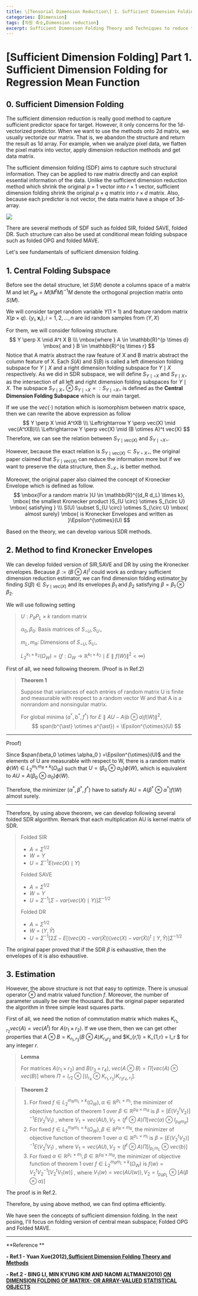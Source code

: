 ```yaml
---
title: \[Tensorial Dimension Reduction\] 1. Sufficient Dimension Folding for Regression Mean Function
categories: [Dimension]
tags: [차원 축소,Dimension reduction]
excerpt: Sufficient Dimension Folding Theory and Techniques to reduce the dimension of tensorial data.
---
```


# [Sufficient Dimension Folding] Part 1. Sufficient Dimension Folding for Regression Mean Function

## 0. Sufficient Dimension Folding

The sufficient dimension reduction is really good method to capture sufficient predictor space for target. However, it only concerns for the 1d-vectorized predictor. When we want to use the methods onto 2d matrix, we usually vectorize our matrix. That is, we abandon the structure and return the result as 1d array. For example, when we analyze pixel data, we flatten the pixel matrix into vector, apply dimension reduction methods and get data matrix. 

The sufficient dimension folding (SDF) aims to capture such structural information. They can be applied to raw matrix directly and can exploit essential information of the data. Unlike the sufficient dimension reduction method which shrink the original $p \times 1$ vector into $r \times 1$ vector, sufficient dimension folding shrink the original $p \times q$ matrix into $r \times d$ matrix. Also, because each predictor is not vector, the data matrix have a shape of 3d-array.

![](\assets\img\post\2021-12-15\figure1.png)

There are several methods of SDF such as folded SIR, folded SAVE, folded DR. Such structure can also be used at conditional mean folding subspace such as folded OPG and folded MAVE. 

Let's see fundamentals of sufficient dimension folding.

## 1. Central Folding Subspace

Before see the detail structure, let $S(M)$ denote a columns space of a matrix M and let $P_M = M(M^tM)^{-1}M$ denote the orthogonal projection matrix onto $S(M)$.

We will consider target random variable $Y (1 \times 1)$ and feature random matrix $X(p \times q)$. $\{y_i ,\textbf{x}_i\},i=1,2,...,n$ are iid random samples from $(Y,X)$

For them, we will consider following structure.
$$
Y \perp X \mid A^t X B \\\ \mbox{where } A \in \mathbb{R}^{p \times d} \mbox{ and } B \in \mathbb{R}^{q \times r}
$$
Notice that A matrix abstract the raw feature of X and B matrix abstract the column feature of X. Each $S(A)$ and $S(B)$ is called a left dimension folding subspace for $Y \mid X$ and a right dimension folding subspace for $Y \mid X$ respectively. As we did in SDR subspace, we will define $S_{Y \mid \circ X}$ and $S_{Y \mid X \circ}$ as the intersection of all left and right dimension folding subspaces for $Y \mid X$. The subspace $S_{Y \mid X \circ } \otimes S_{Y \mid \circ X} =:S_{Y \mid \circ X \circ}$ is defined as the **Central Dimension Folding Subspace** which is our main target. 



 If we use the $vec(\cdot)$ notation which is isomorphism between matrix space, then we can rewrite the above expression as follow
$$
Y \perp X \mid A^tXB \\\
\Leftrightarrow Y \perp vec(X) \mid vec(A^tXB)\\\
\Leftrightarrow Y \perp vec(X) \mid (B \otimes A)^t vec(X)
$$
Therefore, we can see the relation between $S_{Y \mid vec(X)}$ and $S_{Y \mid \circ X \circ}$.

However, because the exact relation is $S_{Y \mid vec(X) }\subset S_{Y \circ X \circ}$, the original paper claimed that $S_{Y \mid vec(X) }$ can reduce the information more but if we want to preserve the data structure, then $S_{\circ X \circ}$ is better method. 

Moreover, the original paper also claimed the concept of Kronecker Envelope which is defined as follow. 
$$
\mbox{For a random matrix }U \in \mathbb{R}^{(d_R d_L) \times k}, \mbox{ the smallest Kronecker product }S_{U \circ} \otimes S_{\circ U} \mbox{ satisfying } \\\ S(U) \subset S_{U \circ} \otimes S_{\circ U} \mbox{ almost surely} \mbox{ is Kronecker Envelopes and written as }\Epsilon^{\otimes}(U)
$$

Based on the theory, we can develop various SDR methods.



## 2. Method to find Kronecker Envelopes

We can develop folded version of SIR,SAVE and DR by using the Kronecker envelopes. Because $\beta := (B\otimes A)^t$ could work as ordinary sufficient dimension reduction estimator, we can find dimension folding estimator by finding $S(\beta) \in S_{Y \mid vec(X)}$ and its envelopes $\beta_1$ and $\beta_2$ satisfying $\beta = \beta_1 \otimes \beta_2$.

We will use following setting 

>$U: P_RP_L \times k$ random matrix
>
>$\alpha_0,\beta_0:$ Basis matrices of $S_{\circ U},S_{U\circ}$
>
>$m_L,m_R:$ Dimensions of $S_{\circ U},S_{U\circ}$
>
>$L_2^{k_1 \times k_2}(\Omega_W) = \{f:\Omega_W \rightarrow \mathbb{R}^{k_1\times k_2} \mid E \parallel f(W) \parallel^2 < \infty\}$



First of all, we need following theorem. (Proof is in Ref.2)

> **Theorem 1**
>
> Suppose that variances of each entries of random matrix U is finite and measurable with respect to a random vector W and that A is a nonrandom and nonsingular matrix.
>
> For global minima $(a^{\ast},b^{\ast},f^{\ast})$ for  $E \parallel AU - A(b \otimes a)f(W) \parallel^2$, 
> $$
> span(b^{\ast} \otimes a^{\ast}) = \Epsilon^{\otimes}(U)
> $$

***

Proof)

Since $span(\beta_0 \otimes \alpha_0 ) =\Epsilon^{\otimes}(U)$ and the elements of U are measurable with respect to W, there is a random matrix $\phi(W) \in L_2^{m_Lm_R \times k}(\Omega_W)$ such that $U = (\beta_0 \otimes \alpha_0 ) \phi(W),$ which is equivalent to $AU = A(\beta_0 \otimes \alpha_0) \phi(W)$.

Therefore, the minimizer $(\alpha^{\ast},\beta^{\ast},f^{\ast})$ have to satisfy $AU = A(\beta^{\ast} \otimes \alpha^{\ast}) f(W)$ almost surely.

***



Therefore, by using above theorem, we can develop following several folded SDR algorithm. Remark that each multiplication AU is kernel matrix of SDR.

> Folded SIR
>
> - $A = \Sigma^{1/2}$
> - $W = Y$
> - $U = \Sigma^{-1}E(vec(X) \mid Y)$
>
> Folded SAVE
>
> - $A = \Sigma^{1/2}$
> - $W = Y$
> - $U = \Sigma^{-1}[\Sigma - var(vec(X) \mid Y)]\Sigma^{-1/2}$
>
> Folded DR
>
> - $A = \Sigma^{1/2}$
> - $W = (Y,\tilde{Y})$
> - $U = \Sigma^{-1}[2\Sigma - E[\left(vec(X)-var(\tilde X)\right)\left(vec(X)-var(\tilde X)\right)^t  \mid Y,\tilde Y)]\Sigma^{-1/2}$

The original paper proved that if the SDR $\beta$ is exhaustive, then the envelopes of it is also exhaustive.



## 3. Estimation

However, the above structure is not that easy to optimize. There is unusual operator $\otimes$ and matrix valued function $f$. Moreover, the number of parameter usually be over the thousand. But the original paper separated the algorithm in three simple least squares parts. 

First of all, we need the notion of commutation matrix which makes $K_{r_1,r_2}vec(A) = vec(A^t)$ for $A(r_1 \times r_2)$. If we use them, then we can get other properties that $A\otimes B = K_{r_1,r_3}(B \otimes A) K_{r_4 r_2}$ and $K_{r,1} = K_{1,r} = I_r $ for any integer $r$.

> **Lemma**
>
> For matrices $A(r_1 \times r_2)$ and $B(r_3 \times r_4)$, $vec(A \otimes B) = \Pi [vec (A) \otimes vec(B)]$ where $\Pi = I_{r2} \otimes [(I_{r_4} \otimes K_{r_1,r_3})K_{r_3r_4,r_1}].$

> **Theorem 2**
>
> 1. For fixed $f \in L_2^{m_Rm_L \times k}(\Omega_W), \alpha\in \mathbb{R}^{p_L \times m_l},$ the minimizer of objective function of theorem 1 over $\beta \in \mathbb{R}^{p_R \times m_R}$ is $\beta =[E(V_2^t V_2)]^{-1}E(V_2^t V_1)$ , where $V_1 =vec(AU), V_2 = (f^t \otimes A) \Pi [vec(\alpha) \otimes I_{p_R m_R}]$
> 2. For fixed $f \in L_2^{m_Rm_L \times k}(\Omega_W),\beta \in \mathbb{R}^{p_R \times m_R},$ the minimizer of objective function of theorem 1 over $\alpha\in \mathbb{R}^{p_L \times m_l}$ is $\beta =[E(V_2^t V_2)]^{-1}E(V_2^t V_1)$ , where $V_1 =vec(AU), V_2 = (f^t \otimes A) \Pi [I_{p_Lm_L} \otimes vec(b)]$
> 3. For fixed $\alpha\in \mathbb{R}^{p_L \times m_l},\beta \in \mathbb{R}^{p_R \times m_R},$ the minimizer of objective function of theorem 1 over $f \in L_2^{m_Rm_L \times k}(\Omega_W)$ is $f(w) =V_2^t V_2^{-1}[V_2^t V_1(w)]$ , where $V_1(w) =vec(AU(w)), V_2 = I_{p_Rp_L} \otimes [A(\beta \otimes \alpha)]$

The proof is in Ref.2.

Therefore, by using above method, we can find optima efficiently.



We have seen the concepts of sufficient dimension folding. In the next posing, I'll focus on folding version of central mean subspace; Folded OPG and Folded MAVE.




***

**Reference **

**- Ref.1 - Yuan Xue(2012),[Sufficient Dimension Folding Theory and Methods](https://getd.libs.uga.edu/pdfs/xue_yuan_201212_phd.pdf)**

**- Ref.2 - BING LI, MIN KYUNG KIM AND NAOMI ALTMAN(2010) [ON DIMENSION FOLDING OF MATRIX- OR ARRAY-VALUED STATISTICAL OBJECTS](https://projecteuclid.org/journals/annals-of-statistics/volume-38/issue-2/On-dimension-folding-of-matrix--or-array-valued-statistical/10.1214/09-AOS737.full)**